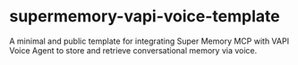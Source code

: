 # supermemory-vapi-voice-template
A minimal and public template for integrating Super Memory MCP with VAPI Voice Agent to store and retrieve conversational memory via voice.
